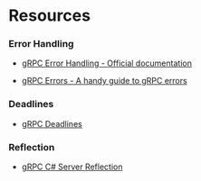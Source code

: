 # Resources

### Error Handling
* [gRPC Error Handling - Official documentation](https://grpc.io/docs/guides/error.html)
- [gRPC Errors - A handy guide to gRPC errors](https://avi.im/grpc-errors)

### Deadlines
* [gRPC Deadlines](https://grpc.io/blog/deadlines)

### Reflection
* [gRPC C# Server Reflection](https://github.com/grpc/grpc/blob/master/doc/csharp/server_reflection.md)
